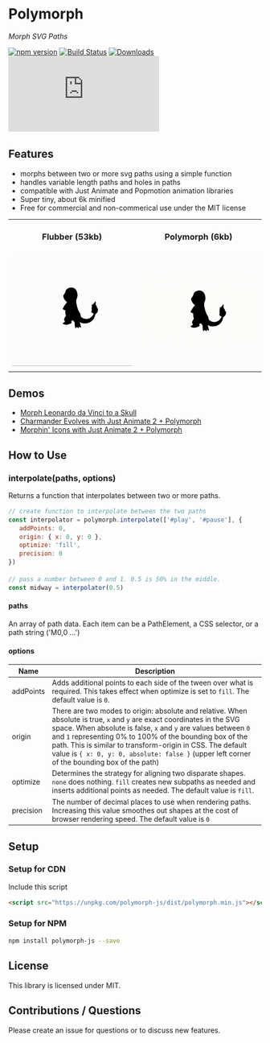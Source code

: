 # Polymorph

*Morph SVG Paths*

[![npm version](https://badge.fury.io/js/polymorph-js.svg)](https://badge.fury.io/js/polymorph-js)
[![Build Status](https://travis-ci.org/notoriousb1t/polymorph.svg?branch=master)](https://travis-ci.org/notoriousb1t/polymorph)
[![Downloads](https://img.shields.io/npm/dm/polymorph-js.svg)](https://www.npmjs.com/package/polymorph-js)
[![gzip size](http://img.badgesize.io/https://unpkg.com/polymorph-js/dist/polymorph.min.js?compression=gzip&label=gzip%20size&style=flat&cache=false)](https://unpkg.com/polymorph-js/dist/polymorph.min.js)

## Features

 - morphs between two or more svg paths using a simple function
 - handles variable length paths and holes in paths
 - compatible with Just Animate and Popmotion animation libraries
 - Super tiny, about 6k minified
 - Free for commercial and non-commerical use under the MIT license

<table>
    <tbody>
        <tr>
        <td style="text-align: center;"><h3>Flubber (53kb)</h3></td>
        <td style="text-align: center;"><h3>Polymorph  (6kb)</h3></td>
        </tr>
        <tr>
            <td>
            <img style="max-height: 320px" src="./assets/flubber-evolve.gif" />
            </td>
            <td>
                <img style="max-height: 320px"  src="./assets/polymorph-evolve.gif" />
            </td>
        </tr>
    </tbody>
</table>

## Demos
- [Morph Leonardo da Vinci to a Skull](https://codepen.io/notoriousb1t/pen/KyPoYm)
- [Charmander Evolves with Just Animate 2 + Polymorph](https://codepen.io/notoriousb1t/pen/gXpYEG?editors=1010)
- [Morphin' Icons with Just Animate 2 + Polymorph](https://codepen.io/notoriousb1t/pen/veMyxw?editors=1010)

## How to Use

### interpolate(paths, options)
Returns a function that interpolates between two or more paths.

```js
// create function to interpolate between the two paths
const interpolator = polymorph.interpolate(['#play', '#pause'], {
   addPoints: 0,
   origin: { x: 0, y: 0 },
   optimize: 'fill',
   precision: 0
})

// pass a number between 0 and 1. 0.5 is 50% in the middle.
const midway = interpolator(0.5)
```

#### paths
An array of path data.  Each item can be a PathElement, a CSS selector, or a path string ('M0,0 ...')

#### options
Name | Description |
--- | --- |
addPoints | Adds additional points to each side of the tween over what is required.  This takes effect when optimize is set to ```fill```.  The default value is ```0```. |
origin | There are two modes to origin: absolute and relative. When absolute is true, ```x``` and ```y``` are exact coordinates in the SVG space.  When absolute is false, ```x``` and ```y``` are values between ```0``` and ```1``` representing 0% to 100% of the bounding box of the path. This is similar to transform-origin in CSS.  The default value is ```{ x: 0, y: 0, absolute: false }``` (upper left corner of the bounding box of the path) |
optimize | Determines the strategy for aligning two disparate shapes. ```none``` does nothing.  ```fill``` creates new subpaths as needed and inserts additional points as needed.  The default value is ```fill```. |
precision | The number of decimal places to use when rendering paths.  Increasing this value smoothes out shapes at the cost of browser rendering speed.  The default value is ```0``` |

## Setup

### Setup for CDN
Include this script
```html
<script src="https://unpkg.com/polymorph-js/dist/polymorph.min.js"></script>
```

### Setup for NPM
```bash
npm install polymorph-js --save
```

## License
This library is licensed under MIT.

## Contributions / Questions
Please create an issue for questions or to discuss new features.
